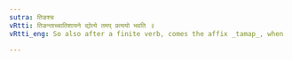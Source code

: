 ```yaml
---
sutra: तिङश्च
vRtti: तिङन्ताच्चातिशायने द्योत्ये तमप् प्रत्ययो भवति ॥
vRtti_eng: So also after a finite verb, comes the affix _tamap_, when 'surpassing' is meant.

---
```

